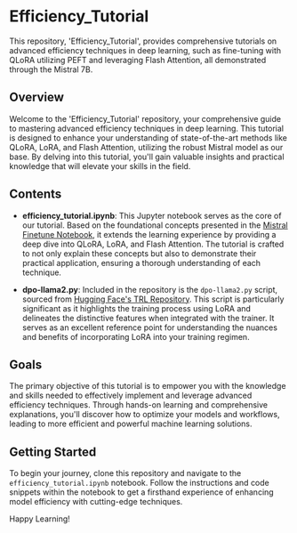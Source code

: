 # Efficiency_Tutorial
This repository, 'Efficiency_Tutorial', provides comprehensive tutorials on advanced efficiency techniques in deep learning, such as fine-tuning with QLoRA utilizing PEFT and leveraging Flash Attention, all demonstrated through the Mistral 7B.

## Overview
Welcome to the 'Efficiency_Tutorial' repository, your comprehensive guide to mastering advanced efficiency techniques in deep learning. This tutorial is designed to enhance your understanding of state-of-the-art methods like QLoRA, LoRA, and Flash Attention, utilizing the robust Mistral model as our base. By delving into this tutorial, you'll gain valuable insights and practical knowledge that will elevate your skills in the field.

## Contents
- **efficiency_tutorial.ipynb**: This Jupyter notebook serves as the core of our tutorial. Based on the foundational concepts presented in the [Mistral Finetune Notebook](https://github.com/brevdev/notebooks/blob/main/mistral-finetune.ipynb), it extends the learning experience by providing a deep dive into QLoRA, LoRA, and Flash Attention. The tutorial is crafted to not only explain these concepts but also to demonstrate their practical application, ensuring a thorough understanding of each technique.

- **dpo-llama2.py**: Included in the repository is the `dpo-llama2.py` script, sourced from [Hugging Face's TRL Repository](https://github.com/huggingface/trl/tree/main/examples/research_projects/stack_llama_2/scripts). This script is particularly significant as it highlights the training process using LoRA and delineates the distinctive features when integrated with the trainer. It serves as an excellent reference point for understanding the nuances and benefits of incorporating LoRA into your training regimen.

## Goals
The primary objective of this tutorial is to empower you with the knowledge and skills needed to effectively implement and leverage advanced efficiency techniques. Through hands-on learning and comprehensive explanations, you'll discover how to optimize your models and workflows, leading to more efficient and powerful machine learning solutions.

## Getting Started
To begin your journey, clone this repository and navigate to the `efficiency_tutorial.ipynb` notebook. Follow the instructions and code snippets within the notebook to get a firsthand experience of enhancing model efficiency with cutting-edge techniques.

Happy Learning!
